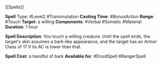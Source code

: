 [[Spells]] 

**Spell** Type: #Level2 #Transmutation 
**Casting Time**: #BonusAction 
**Range**: #Touch 
**Target**: a willing
**Components**: #Verbal #Somatic #Material 
**Duration**: 1 hour

**Spell Description**: 
	You touch a willing creature. Until the spell ends, the target's skin assumes a bark-like appearance, and the target has an Armor Class of 17 if its AC is lower than that.

**Spell Cost**: a handful of bark
**Available for**: #DruidSpell #RangerSpell 